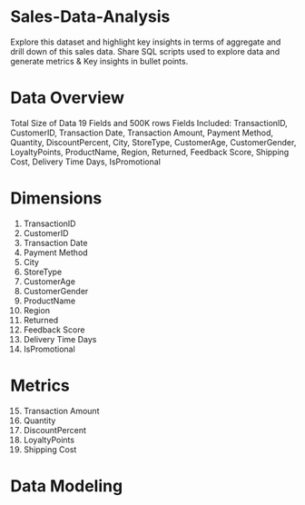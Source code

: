 # Sales-Data-Analysis
Explore this dataset and highlight key insights in terms of aggregate and drill down of this sales data. 
Share SQL scripts used to explore data and generate metrics & Key insights in bullet points.

# Data Overview
Total Size of Data 19 Fields and 500K rows
Fields Included:
TransactionID, CustomerID, Transaction Date,	Transaction Amount,	Payment Method,	Quantity,	DiscountPercent,	City,	StoreType,	CustomerAge,	CustomerGender,	LoyaltyPoints,	ProductName,	Region,	Returned,	Feedback Score,	Shipping Cost,	Delivery Time Days,	IsPromotional

# Dimensions
1. TransactionID
2. CustomerID
3. Transaction Date
4. Payment Method
5. City
6. StoreType
7. CustomerAge
8. CustomerGender
9. ProductName
10. Region
11. Returned
12. Feedback Score
13. Delivery Time Days
14. IsPromotional

# Metrics
15. Transaction Amount
16. Quantity
17. DiscountPercent
18. LoyaltyPoints
19. Shipping Cost

# Data Modeling

